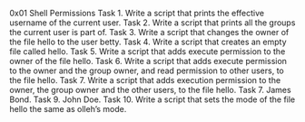 0x01 Shell Permissions
Task 1. Write a script that prints the effective username of the current user.
Task 2. Write a script that prints all the groups the current user is part of.
Task 3. Write a script that changes the owner of the file hello to the user betty.
Task 4. Write a script that creates an empty file called hello.
Task 5. Write a script that adds execute permission to the owner of the file hello.
Task 6. Write a script that adds execute permission to the owner and the group owner, and read permission to other users, to the file hello.
Task 7. Write a script that adds execution permission to the owner, the group owner and the other users, to the file hello.
Task 7. James Bond.
Task 9. John Doe.
Task 10. Write a script that sets the mode of the file hello the same as olleh’s mode.
